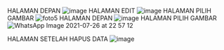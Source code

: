 HALAMAN DEPAN
![image](https://user-images.githubusercontent.com/90497505/141409427-5cc5cbc1-e1ff-4b78-aed9-ae976de9ff53.png)
HALAMAN EDIT
![image](https://user-images.githubusercontent.com/90497505/141409573-f2ef7f68-cc73-4c40-badc-c9982aa9a907.png)
HALAMAN PILIH GAMBAR
![foto5](https://user-images.githubusercontent.com/90497505/141409989-86e9c09d-fee0-4c97-a532-d00304c45e1d.jpg)
HALAMAN DEPAN
![image](https://user-images.githubusercontent.com/90497505/141409845-3e87c355-a5a5-4c53-9685-5a894d3dc835.png)
HALAMAN PILIH GAMBAR
![WhatsApp Image 2021-07-26 at 22 57 12](https://user-images.githubusercontent.com/90497505/141410257-000ee10f-a424-43dd-bc38-b81a2997c65f.jpeg)

HALAMAN SETELAH HAPUS DATA
![image](https://user-images.githubusercontent.com/90497505/141409813-335a035f-66d2-475c-8d17-360023cabf74.png)
